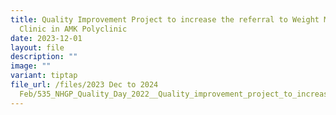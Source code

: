 ```yaml
---
title: Quality Improvement Project to increase the referral to Weight Management
  Clinic in AMK Polyclinic
date: 2023-12-01
layout: file
description: ""
image: ""
variant: tiptap
file_url: /files/2023 Dec to 2024
  Feb/535_NHGP_Quality_Day_2022__Quality_improvement_project_to_increase_the_referral_rate_to_a_Weight_Management_Clinic_in_AMK.pdf
---
```

